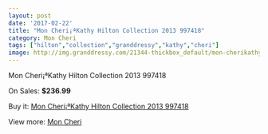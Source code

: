```yaml
---
layout: post
date: '2017-02-22'
title: "Mon Cheri¡ªKathy Hilton Collection 2013 997418"
category: Mon Cheri
tags: ["hilton","collection","granddressy","kathy","cheri"]
image: http://img.granddressy.com/21344-thickbox_default/mon-cherikathy-hilton-collection-2013-997418.jpg
---
```

Mon Cheri¡ªKathy Hilton Collection 2013 997418

On Sales: **$236.99**
<a href="https://www.granddressy.com/en/mon-cheri/20312-mon-cherikathy-hilton-collection-2013-997418.html"><amp-img layout="responsive" width="600" height="600" src="//img.granddressy.com/21344-thickbox_default/mon-cherikathy-hilton-collection-2013-997418.jpg" alt="Mon Cheri¡ªKathy Hilton Collection 2013 997418 0" /></a>

Buy it: [Mon Cheri¡ªKathy Hilton Collection 2013 997418](https://www.granddressy.com/en/mon-cheri/20312-mon-cherikathy-hilton-collection-2013-997418.html "Mon Cheri¡ªKathy Hilton Collection 2013 997418")

View more: [Mon Cheri](https://www.granddressy.com/en/232-mon-cheri "Mon Cheri")